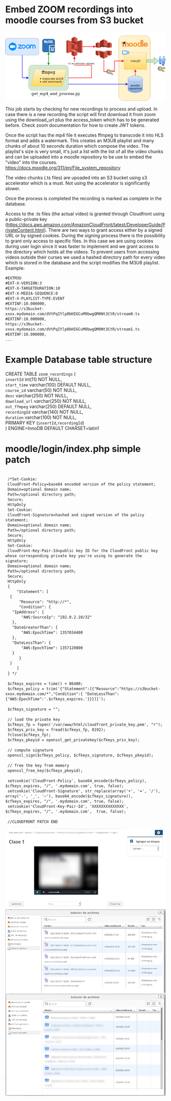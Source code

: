 # Embed ZOOM recordings into moodle courses from S3 bucket 

![ZOOM MOODLE diagram](/zoommoodle_flow.png)


This job starts by checking for new recordings to process and upload. In case there is a new recording the script will first download it from zoom using the download_url plus the access_token which has to be generated before. Check zoom documentation for how to create JWT tokens.

Once the script has the mp4 file it executes ffmpeg to transcode it into HLS format and adds a watermark. 
This creates an M3U8 playlist and many chunks of about 10 seconds duration which compose the video. The playlist's size is very small, it's just a list with the list of all the video chunks and can be uploaded into a moodle repository to be use to embed the "video" into the courses. 
https://docs.moodle.org/311/en/File_system_repository

The video chunks (.ts files) are upoaded into an S3 bucket using s3 accelerator which is a must. Not using the accelerator is significantly slower.

Once the process is completed the recording is marked as complete in the database.

Access to the .ts files (the actual video) is granted through Cloudfront using a public-private key (https://docs.aws.amazon.com/AmazonCloudFront/latest/DeveloperGuide/PrivateContent.html). There are two ways to grant access either by a signed URL or by signed cookies. During the signing process there is the possibility to grant only access to specific files. In this case we are using cookies during user login since it was faster to implement and we grant access to the directory which holds all the videos. To prevent users from accessing videos outside their curses we used a hashed directory path for every video which is stored in the database and the script modifies the M3U8 playlist. Example:


```# head  2021-09-16\ 18\:30\:00\ -\ 28143\(e619211a-bbe6-4dc1-bd8e-8eb1e2a70fbc\).m3u8 
#EXTM3U
#EXT-X-VERSION:3
#EXT-X-TARGETDURATION:10
#EXT-X-MEDIA-SEQUENCE:0
#EXT-X-PLAYLIST-TYPE:EVENT
#EXTINF:10.000000,
https://s3bucket-xxxx.mydomain.com/dVtPqIYlp0bHIGCuM9bwgQM0Nt3CtR/stream0.ts
#EXTINF:10.000000,
https://s3bucket-xxxx.mydomain.com/dVtPqIYlp0bHIGCuM9bwgQM0Nt3CtR/stream1.ts
#EXTINF:10.000000,
...
```




# Example Database table structure
  
CREATE TABLE `zoom_recordings` (  
  `insertId` int(11) NOT NULL,  
  `start_time` varchar(100) DEFAULT NULL,  
  `course_id` varchar(50) NOT NULL,  
  `desc` varchar(250) NOT NULL,  
  `download_url` varchar(250) NOT NULL,  
  `out_ffmpeg` varchar(250) DEFAULT NULL,  
  `recordingId` varchar(140) NOT NULL,  
  `duration` varchar(100) NOT NULL,  
  PRIMARY KEY (`insertId`,`recordingId`)  
) ENGINE=InnoDB DEFAULT CHARSET=latin1  

# moodle/login/index.php simple patch

```//CLODFRONT PATCH

 /*Set-Cookie: 
 CloudFront-Policy=base64 encoded version of the policy statement; 
 Domain=optional domain name; 
 Path=/optional directory path; 
 Secure; 
 HttpOnly
 Set-Cookie: 
 CloudFront-Signature=hashed and signed version of the policy statement; 
 Domain=optional domain name; 
 Path=/optional directory path; 
 Secure; 
 HttpOnly
 Set-Cookie: 
 CloudFront-Key-Pair-Id=public key ID for the CloudFront public key whose corresponding private key you're using to generate the signature; 
 Domain=optional domain name; 
 Path=/optional directory path; 
 Secure; 
 HttpOnly 
 {
     "Statement": [
  {
      "Resource": "http://*",
      "Condition": {
   "IpAddress": {
       "AWS:SourceIp": "192.0.2.10/32"
   },
   "DateGreaterThan": {
       "AWS:EpochTime": 1357034400
   },
   "DateLessThan": {
       "AWS:EpochTime": 1357120800
   }
      }
  }
     ]
 } */

 $cfkeys_expires = time() + 86400;
 $cfkeys_policy = trim('{"Statement":[{"Resource":"https://s3bucket-xxxx.mydomain.com/*","Condition":{ "DateLessThan":{"AWS:EpochTime":'.$cfkeys_expires.'}}}]}');

 $cfkeys_signature = "";

 // load the private key
 $cfkeys_fp = fopen('/var/www/html/cloudfront_private_key.pem', "r");
 $cfkeys_priv_key = fread($cfkeys_fp, 8192);
 fclose($cfkeys_fp);
 $cfkeys_pkeyid = openssl_get_privatekey($cfkeys_priv_key);

 // compute signature
 openssl_sign($cfkeys_policy, $cfkeys_signature, $cfkeys_pkeyid);

 // free the key from memory
 openssl_free_key($cfkeys_pkeyid);

 setcookie('CloudFront-Policy', base64_encode($cfkeys_policy), $cfkeys_expires, "/", '.mydomain.com', true, false);
 setcookie('CloudFront-Signature', str_replace(array('+', '=', '/'), array('-', '_', '~'), base64_encode($cfkeys_signature)), $cfkeys_expires, "/", '.mydomain.com', true, false);
 setcookie('CloudFront-Key-Pair-Id', 'XXXXXXXXXXXXXX', $cfkeys_expires, "/", '.mydomain.com',  true, false);

 //CLOUDFRONT PATCH END
``` 
 
![moodle1](/images/moodle1.png)
![moodle2](/images/moodle2.png)
![moodle3](/images/moodle3.png)
